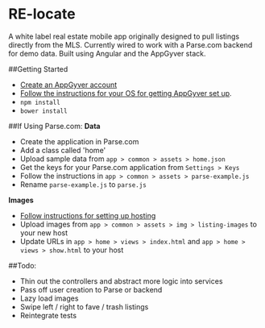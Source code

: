 RE-locate
======
A white label real estate mobile app originally designed to pull listings directly from the MLS. Currently wired to work with a Parse.com backend for demo data. Built using Angular and the AppGyver stack. 

##Getting Started
- [Create an AppGyver account](http://www.appgyver.com/steroids/getting_started)
- [Follow the instructions for your OS for getting AppGyver set up](https://academy.appgyver.com/installwizard/steps#/choose-os).
- `npm install`
- `bower install`

##If Using Parse.com:
**Data**
- Create the application in Parse.com
- Add a class called 'home'
- Upload sample data from `app > common > assets > home.json`
- Get the keys for your Parse.com application from `Settings > Keys`
- Follow the instructions in `app > common > assets > parse-example.js`
- Rename `parse-example.js` to `parse.js`

**Images**
- [Follow instructions for setting up hosting](https://www.parse.com/docs/hosting_guide)
- Upload images from `app > common > assets > img > listing-images` to your new host
- Update URLs in `app > home > views > index.html` and `app > home > views > show.html` to your host

##Todo:
- Thin out the controllers and abstract more logic into services
- Pass off user creation to Parse or backend
- Lazy load images
- Swipe left / right to fave / trash listings
- Reintegrate tests